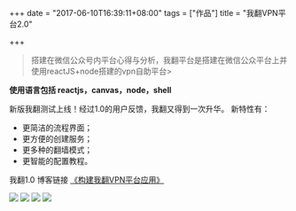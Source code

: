 +++
date = "2017-06-10T16:39:11+08:00"
tags = ["作品"]
title = "我翻VPN平台2.0"

+++


> 搭建在微信公众号内平台心得与分析，我翻平台是搭建在微信公众平台上并使用reactJS+node搭建的vpn自助平台<!--more-->>

**使用语言包括 reactjs，canvas，node，shell**

新版我翻测试上线！经过1.0的用户反馈，我翻又得到一次升华。
新特性有：

- 更简洁的流程界面；
- 更方便的创建服务；
- 更多种的翻墙模式；
- 更智能的配置教程。

我翻1.0 博客链接 [《构建我翻VPN平台应用》](/post/wofan_v1.md)

![](/post_images/wofan_1.jpg)
![](/post_images/wofan_2.jpg)
![](/post_images/wofan_3.jpg)
![](/post_images/wofan_4.jpg)



